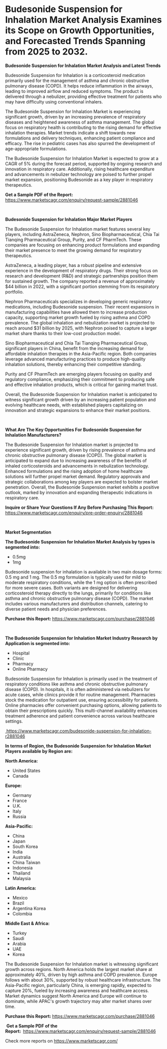 <p><h1>Budesonide Suspension for Inhalation Market Analysis Examines its Scope on Growth Opportunities, and Forecasted Trends Spanning from 2025 to 2032.</h1></p><p><strong>Budesonide Suspension for Inhalation Market Analysis and Latest Trends</strong></p>
<p><p>Budesonide Suspension for Inhalation is a corticosteroid medication primarily used for the management of asthma and chronic obstructive pulmonary disease (COPD). It helps reduce inflammation in the airways, leading to improved airflow and reduced symptoms. The product is delivered through a nebulizer, providing effective treatment for patients who may have difficulty using conventional inhalers.</p><p>The Budesonide Suspension for Inhalation Market is experiencing significant growth, driven by an increasing prevalence of respiratory diseases and heightened awareness of asthma management. The global focus on respiratory health is contributing to the rising demand for effective inhalation therapies. Market trends indicate a shift towards new formulations and delivery techniques, enhancing patient compliance and efficacy. The rise in pediatric cases has also spurred the development of age-appropriate formulations.</p><p>The Budesonide Suspension for Inhalation Market is expected to grow at a CAGR of 5% during the forecast period, supported by ongoing research and innovation in respiratory care. Additionally, rising healthcare expenditure and advancements in nebulizer technology are poised to further propel market expansion, positioning Budesonide as a key player in respiratory therapeutics.</p></p>
<p><strong>Get a Sample PDF of the Report:&nbsp;</strong> <a href="https://www.marketscagr.com/enquiry/request-sample/2881046?utm_campaign=3321&utm_medium=2&utm_source=Github&utm_content=ia&utm_term=12032025&utm_id=budesonide-suspension-for-inhalation">https://www.marketscagr.com/enquiry/request-sample/2881046</a></p>
<p>&nbsp;</p>
<p><strong>Budesonide Suspension for Inhalation Major Market Players</strong></p>
<p><p>The Budesonide Suspension for Inhalation market features several key players, including AstraZeneca, Nephron, Sino Biopharmaceutical, Chia Tai Tianqing Pharmaceutical Group, Purity, and CF PharmTech. These companies are focusing on enhancing product formulations and expanding their market presence to meet the growing demand for respiratory therapeutics.</p><p>AstraZeneca, a leading player, has a robust pipeline and extensive experience in the development of respiratory drugs. Their strong focus on research and development (R&D) and strategic partnerships position them for sustained growth. The company reported a revenue of approximately $44 billion in 2022, with a significant portion stemming from its respiratory portfolio.</p><p>Nephron Pharmaceuticals specializes in developing generic respiratory medications, including Budesonide suspension. Their recent expansions in manufacturing capabilities have allowed them to increase production capacity, supporting market growth fueled by rising asthma and COPD prevalence. The global inhalation and nebulization market is projected to reach around $31 billion by 2025, with Nephron poised to capture a larger market share thanks to their low-cost production model.</p><p>Sino Biopharmaceutical and Chia Tai Tianqing Pharmaceutical Group, significant players in China, benefit from the increasing demand for affordable inhalation therapies in the Asia-Pacific region. Both companies leverage advanced manufacturing practices to produce high-quality inhalation solutions, thereby enhancing their competitive standing.</p><p>Purity and CF PharmTech are emerging players focusing on quality and regulatory compliance, emphasizing their commitment to producing safe and effective inhalation products, which is critical for gaining market trust.</p><p>Overall, the Budesonide Suspension for Inhalation market is anticipated to witness significant growth driven by an increasing patient population and evolving healthcare needs, with established players capitalizing on innovation and strategic expansions to enhance their market positions.</p></p>
<p>&nbsp;</p>
<p><strong>What Are The Key Opportunities For Budesonide Suspension for Inhalation Manufacturers?</strong></p>
<p><p>The Budesonide Suspension for Inhalation market is projected to experience significant growth, driven by rising prevalence of asthma and chronic obstructive pulmonary disease (COPD). The global market is anticipated to expand due to increasing awareness of the benefits of inhaled corticosteroids and advancements in nebulization technology. Enhanced formulations and the rising adoption of home healthcare solutions will further propel market demand. Regulatory approvals and strategic collaborations among key players are expected to bolster market penetration. Overall, the Budesonide Suspension market exhibits a positive outlook, marked by innovation and expanding therapeutic indications in respiratory care.</p></p>
<p><strong>Inquire or Share Your Questions If Any Before Purchasing This Report:</strong> <a href="https://www.marketscagr.com/enquiry/pre-order-enquiry/2881046?utm_campaign=3321&utm_medium=2&utm_source=Github&utm_content=ia&utm_term=12032025&utm_id=budesonide-suspension-for-inhalation">https://www.marketscagr.com/enquiry/pre-order-enquiry/2881046</a></p>
<p>&nbsp;</p>
<p><strong>Market Segmentation</strong></p>
<p><strong>The Budesonide Suspension for Inhalation Market Analysis by types is segmented into:</strong></p>
<p><ul><li> 0.5mg</li><li>1mg </li></ul></p>
<p><p>Budesonide suspension for inhalation is available in two main dosage forms: 0.5 mg and 1 mg. The 0.5 mg formulation is typically used for mild to moderate respiratory conditions, while the 1 mg option is often prescribed for more severe cases. Both variants are designed for delivering corticosteroid therapy directly to the lungs, primarily for conditions like asthma and chronic obstructive pulmonary disease (COPD). The market includes various manufacturers and distribution channels, catering to diverse patient needs and physician preferences.</p></p>
<p><strong>Purchase this Report:&nbsp;</strong><a href="https://www.marketscagr.com/purchase/2881046?utm_campaign=3321&utm_medium=2&utm_source=Github&utm_content=ia&utm_term=12032025&utm_id=budesonide-suspension-for-inhalation">https://www.marketscagr.com/purchase/2881046</a></p>
<p>&nbsp;</p>
<p><strong>The Budesonide Suspension for Inhalation Market Industry Research by Application is segmented into:</strong></p>
<p><ul><li> Hospital</li><li>Clinic</li><li>Pharmacy</li><li>Online Pharmacy </li></ul></p>
<p><p>Budesonide Suspension for Inhalation is primarily used in the treatment of respiratory conditions like asthma and chronic obstructive pulmonary disease (COPD). In hospitals, it is often administered via nebulizers for acute cases, while clinics provide it for routine management. Pharmacies stock the medication for outpatient use, ensuring accessibility for patients. Online pharmacies offer convenient purchasing options, allowing patients to obtain their prescriptions quickly. This multi-channel availability enhances treatment adherence and patient convenience across various healthcare settings.</p></p>
<p><a href="https://www.marketscagr.com/budesonide-suspension-for-inhalation-r2881046?utm_campaign=3321&utm_medium=2&utm_source=Github&utm_content=ia&utm_term=12032025&utm_id=budesonide-suspension-for-inhalation">&nbsp;https://www.marketscagr.com/budesonide-suspension-for-inhalation-r2881046</a></p>
<p><strong>In terms of Region, the Budesonide Suspension for Inhalation Market Players available by Region are:</strong></p>
<p>
    <p> <strong> North America: </strong>
        <ul>
            <li>United States</li>
            <li>Canada</li>
        </ul>
        </p> 
    <p> <strong> Europe: </strong>
        <ul>
            <li>Germany</li>
            <li>France</li>
            <li>U.K.</li>
            <li>Italy</li>
            <li>Russia</li>
        </ul>
        </p> 
    <p> <strong> Asia-Pacific: </strong>
        <ul>
            <li>China</li>
            <li>Japan</li>
            <li>South Korea</li>
            <li>India</li>
            <li>Australia</li>
            <li>China Taiwan</li>
            <li>Indonesia</li>
            <li>Thailand</li>
            <li>Malaysia</li>
        </ul>
        </p> 
    <p> <strong> Latin America: </strong>
        <ul>
            <li>Mexico</li>
            <li>Brazil</li>
            <li>Argentina Korea</li>
            <li>Colombia</li>
        </ul>
        </p> 
    <p> <strong> Middle East & Africa: </strong>
        <ul>
            <li>Turkey</li>
            <li>Saudi</li>
            <li>Arabia</li>
            <li>UAE</li>
            <li>Korea</li>
        </ul>
    </p>
    </p>
<p><p>The Budesonide Suspension for Inhalation market is witnessing significant growth across regions. North America holds the largest market share at approximately 40%, driven by high asthma and COPD prevalence. Europe follows with about 30%, supported by robust healthcare infrastructure. The Asia-Pacific region, particularly China, is emerging rapidly, expected to capture 20%, fueled by increasing awareness and healthcare access. Market dynamics suggest North America and Europe will continue to dominate, while APAC's growth trajectory may alter market shares over time.</p></p>
<p><strong>Purchase this Report: </strong><a href="https://www.marketscagr.com/purchase/2881046?utm_campaign=3321&utm_medium=2&utm_source=Github&utm_content=ia&utm_term=12032025&utm_id=budesonide-suspension-for-inhalation">https://www.marketscagr.com/purchase/2881046</a></p>
<p>&nbsp;<strong>Get a Sample PDF of the Report:&nbsp;&nbsp;</strong><a href="https://www.marketscagr.com/enquiry/request-sample/2881046?utm_campaign=3321&utm_medium=2&utm_source=Github&utm_content=ia&utm_term=12032025&utm_id=budesonide-suspension-for-inhalation">https://www.marketscagr.com/enquiry/request-sample/2881046</a></p>
<p><strong></strong></p>
<p>Check more reports on <a href="https://www.marketscagr.com/?utm_campaign=3321&utm_medium=2&utm_source=Github&utm_content=ia&utm_term=12032025&utm_id=budesonide-suspension-for-inhalation">https://www.marketscagr.com/</a></p>